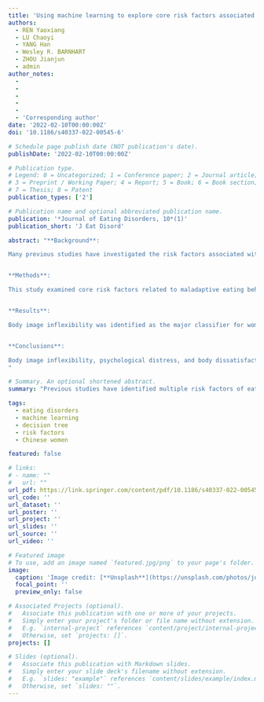 ```yaml
---
title: 'Using machine learning to explore core risk factors associated with the risk of eating disorders among non-clinical young women in China: A decision-tree classification analysis.'
authors:
  - REN Yaoxiang
  - LU Chaoyi
  - YANG Han
  - Wesley R. BARNHART
  - ZHOU Jianjun
  - admin
author_notes:
  - 
  - 
  - 
  - 
  - 
  - 'Corresponding author'
date: '2022-02-10T00:00:00Z'
doi: '10.1186/s40337-022-00545-6'

# Schedule page publish date (NOT publication's date).
publishDate: '2022-02-10T00:00:00Z'

# Publication type.
# Legend: 0 = Uncategorized; 1 = Conference paper; 2 = Journal article;
# 3 = Preprint / Working Paper; 4 = Report; 5 = Book; 6 = Book section;
# 7 = Thesis; 8 = Patent
publication_types: ['2']

# Publication name and optional abbreviated publication name.
publication: '*Journal of Eating Disorders, 10*(1)'
publication_short: 'J Eat Disord'

abstract: "**Background**:

Many previous studies have investigated the risk factors associated with eating disorders (EDs) from the perspective of emotion regulation (ER). However, limited research has investigated interactions between co-existing risk factors for EDs, especially in China where research in EDs is underrepresented.


**Methods**:

This study examined core risk factors related to maladaptive eating behaviors and ER, and how their interactions affect the detection of EDs. Using machine learning, a decision tree model was constructed on a data set of 830 non-clinical Chinese young women with an average age of 18.91 years (SD = 0.95). The total data set was split into training and testing data sets with a ratio of 70 to 30%.


**Results**:

Body image inflexibility was identified as the major classifier for women at high risk of EDs. Furthermore, interactions between body image inflexibility, psychological distress, and body dissatisfaction were important in detecting women at high risk of EDs. Overall, the model classifying women at high-risk for EDs had a sensitivity of 0.88 and a specificity of 0.85 when applied to the testing data set.


**Conclusions**:

Body image inflexibility, psychological distress, and body dissatisfaction were identified as the major classifiers for young women in China at high risk of EDs. Researchers and practitioners may consider these findings in the screening, prevention, and treatment of EDs among young women in China.
"

# Summary. An optional shortened abstract.
summary: "Previous studies have identified multiple risk factors of eating disorders that are related to emotion regulation and coping strategies in the Western context. However, most of these studies failed to describe any kind of hierarchy or interaction between risk factors that co-occur. To address this knowledge gap, the present study investigated a broad range of risk factors from the perspective of emotion regulation and then used a decision tree classification method to screen for EDs among young women in China. Results showed that body image inflexibility, psychological distress, and body dissatisfaction were the primary classifiers for Chinese women at high risk of EDs."

tags:
  - eating disorders
  - machine learning
  - decision tree
  - risk factors
  - Chinese women

featured: false

# links:
# - name: ""
#   url: ""
url_pdf: https://link.springer.com/content/pdf/10.1186/s40337-022-00545-6.pdf
url_code: ''
url_dataset: ''
url_poster: ''
url_project: ''
url_slides: ''
url_source: ''
url_video: ''

# Featured image
# To use, add an image named `featured.jpg/png` to your page's folder.
image:
  caption: 'Image credit: [**Unsplash**](https://unsplash.com/photos/jdD8gXaTZsc)'
  focal_point: ''
  preview_only: false

# Associated Projects (optional).
#   Associate this publication with one or more of your projects.
#   Simply enter your project's folder or file name without extension.
#   E.g. `internal-project` references `content/project/internal-project/index.md`.
#   Otherwise, set `projects: []`.
projects: []

# Slides (optional).
#   Associate this publication with Markdown slides.
#   Simply enter your slide deck's filename without extension.
#   E.g. `slides: "example"` references `content/slides/example/index.md`.
#   Otherwise, set `slides: ""`.
---
```

